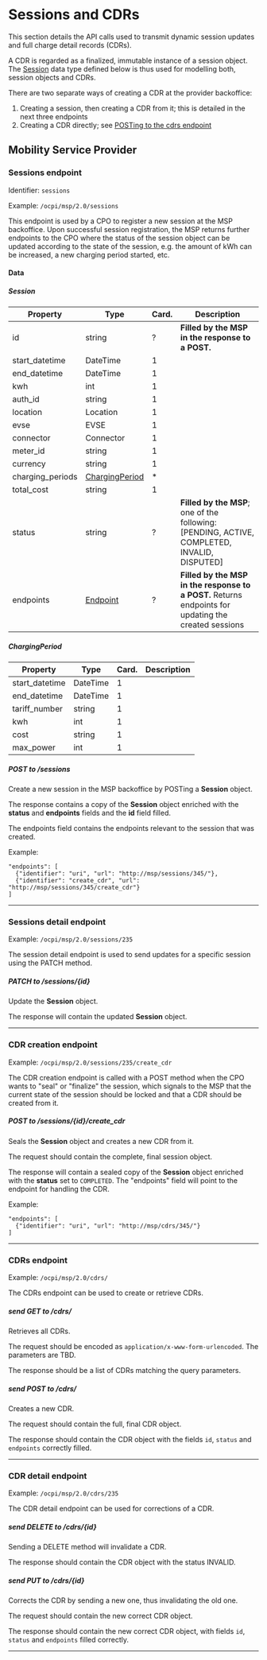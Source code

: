 # Sessions and CDRs

This section details the API calls used to transmit dynamic session updates and full charge detail records (CDRs).

A CDR is regarded as a finalized, immutable instance of a session object.
The [Session](#Session) data type defined below is thus used for modelling both, session objects and CDRs.

There are two separate ways of creating a CDR at the provider backoffice:

1. Creating a session, then creating a CDR from it; this is detailed in the next three endpoints
2. Creating a CDR directly; see [POSTing to the cdrs endpoint](#cdr-creation-endpoint)

## Mobility Service Provider

### Sessions endpoint

Identifier: `sessions`

Example: `/ocpi/msp/2.0/sessions`

This endpoint is used by a CPO to register a new session at the MSP backoffice. Upon successful session registration,
the MSP returns further endpoints to the CPO where the status of the session object can be updated according to the state of the session,
e.g. the amount of kWh can be increased, a new charging period started, etc.


#### Data

##### Session
| Property  | Type        | Card. | Description                              |
|-----------|-------------|-------|------------------------------------------|
| id                | string            | ?     | **Filled by the MSP in the response to a POST.** |
| start_datetime    | DateTime          | 1     |                 |
| end_datetime      | DateTime          | 1     |                 |
| kwh               | int               | 1     |                 |
| auth_id           | string            | 1     |                 |
| location          | Location          | 1     |                 |
| evse              | EVSE              | 1     |                 |
| connector         | Connector         | 1     |                 |
| meter_id          | string            | 1     |                 |
| currency          | string            | 1     |                 |
| charging_periods  | [ChargingPeriod](#ChargingPeriod)    | *     |                 |
| total_cost        | string        | 1     |                 |
| status            | string        | ?     | **Filled by the MSP**; one of the following: [PENDING, ACTIVE, COMPLETED, INVALID, DISPUTED] |
| endpoints         | [Endpoint](https://github.com/ocpi/ocpi/blob/master/versions.md#endpoint-class)      | ?     | **Filled by the MSP in the response to a POST.** Returns endpoints for updating the created sessions                |



##### ChargingPeriod
| Property  | Type        | Card. | Description                              |
|-----------|-------------|-------|------------------------------------------|
| start_datetime       | DateTime       | 1     |  |
| end_datetime         | DateTime       | 1     |  |
| tariff_number        | string         | 1     |  |
| kwh                  | int            | 1     |  |
| cost                 | string         | 1     |  |
| max_power            | int            | 1     |  |



##### POST to /sessions
Create a new session in the MSP backoffice by POSTing a **Session** object.

The response contains a copy of the **Session** object enriched with the **status** and **endpoints** fields and the **id** field filled.

The endpoints field contains the endpoints relevant to the session that was created.

Example:
```
"endpoints": [
  {"identifier": "uri", "url": "http://msp/sessions/345/"},
  {"identifier": "create_cdr", "url": "http://msp/sessions/345/create_cdr"}
]
```
---

### Sessions detail endpoint

Example: `/ocpi/msp/2.0/sessions/235`

The session detail endpoint is used to send updates for a specific session using the PATCH method.



##### PATCH to /sessions/{id}
Update the **Session** object.

The response will contain the updated **Session** object.

---

### CDR creation endpoint

Example: `/ocpi/msp/2.0/sessions/235/create_cdr`

The CDR creation endpoint is called with a POST method when the CPO wants to "seal" or "finalize" the session, which
signals to the MSP that the current state of the session should be locked and that a CDR should be created from it.


##### POST to /sessions/{id}/create_cdr
Seals the **Session** object and creates a new CDR from it.

The request should contain the complete, final session object.

The response will contain a sealed copy of the **Session** object enriched with the **status** set to `COMPLETED`.
The "endpoints" field will point to the endpoint for handling the CDR.

Example:
```
"endpoints": [
  {"identifier": "uri", "url": "http://msp/cdrs/345/"}
]
```
---

### CDRs endpoint

Example: `/ocpi/msp/2.0/cdrs/`

The CDRs endpoint can be used to create or retrieve CDRs.

##### send GET to /cdrs/
Retrieves all CDRs.

The request should be encoded as `application/x-www-form-urlencoded`. The parameters are TBD.

The response should be a list of CDRs matching the query parameters.

##### send POST to /cdrs/
Creates a new CDR.

The request should contain the full, final CDR object.

The response should contain the CDR object with the fields `id`, `status` and `endpoints` correctly filled.


---


### CDR detail endpoint

Example: `/ocpi/msp/2.0/cdrs/235`

The CDR detail endpoint can be used for corrections of a CDR.

##### send DELETE to /cdrs/{id}
Sending a DELETE method will invalidate a CDR.

The response should contain the CDR object with the status INVALID.

##### send PUT to /cdrs/{id}
Corrects the CDR by sending a new one, thus invalidating the old one.

The request should contain the new correct CDR object.

The response should contain the new correct CDR object, with fields `id`, `status` and `endpoints` filled correctly.

---





